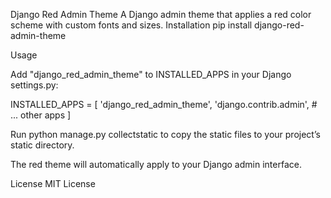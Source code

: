Django Red Admin Theme
A Django admin theme that applies a red color scheme with custom fonts and sizes.
Installation
pip install django-red-admin-theme

Usage

Add "django_red_admin_theme" to INSTALLED_APPS in your Django settings.py:

INSTALLED_APPS = [
    'django_red_admin_theme',
    'django.contrib.admin',
    # ... other apps
]


Run python manage.py collectstatic to copy the static files to your project’s static directory.

The red theme will automatically apply to your Django admin interface.


License
MIT License